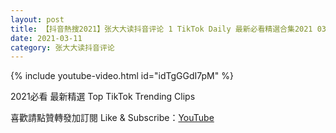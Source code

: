 ```yaml
---
layout: post
title: 【抖音熱搜2021】张大大读抖音评论 1 TikTok Daily 最新必看精選合集2021 03 11
date: 2021-03-11
category: 张大大读抖音评论
---
```


{% include youtube-video.html id="idTgGGdI7pM" %}

2021必看 最新精選 Top TikTok Trending Clips

喜歡請點贊轉發加訂閱 Like & Subscribe：[YouTube](https://www.youtube.com/channel/UCAoR7VcanIPd04uEq_GIylA/videos)


